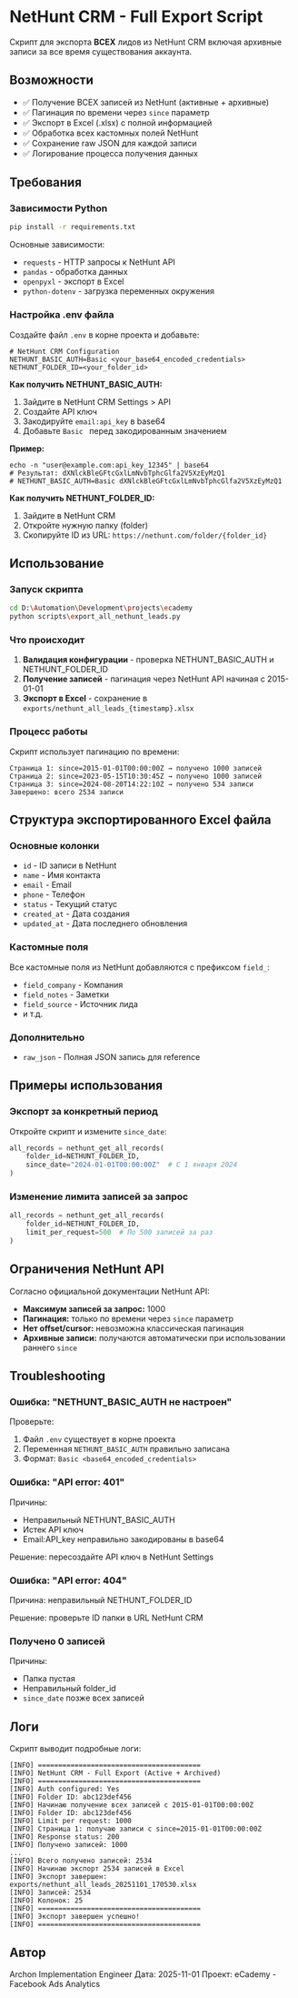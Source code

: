 # NetHunt CRM - Full Export Script

Скрипт для экспорта **ВСЕХ** лидов из NetHunt CRM включая архивные записи за все время существования аккаунта.

## Возможности

- ✅ Получение ВСЕХ записей из NetHunt (активные + архивные)
- ✅ Пагинация по времени через `since` параметр
- ✅ Экспорт в Excel (.xlsx) с полной информацией
- ✅ Обработка всех кастомных полей NetHunt
- ✅ Сохранение raw JSON для каждой записи
- ✅ Логирование процесса получения данных

## Требования

### Зависимости Python

```bash
pip install -r requirements.txt
```

Основные зависимости:
- `requests` - HTTP запросы к NetHunt API
- `pandas` - обработка данных
- `openpyxl` - экспорт в Excel
- `python-dotenv` - загрузка переменных окружения

### Настройка .env файла

Создайте файл `.env` в корне проекта и добавьте:

```env
# NetHunt CRM Configuration
NETHUNT_BASIC_AUTH=Basic <your_base64_encoded_credentials>
NETHUNT_FOLDER_ID=<your_folder_id>
```

**Как получить NETHUNT_BASIC_AUTH:**
1. Зайдите в NetHunt CRM Settings > API
2. Создайте API ключ
3. Закодируйте `email:api_key` в base64
4. Добавьте `Basic ` перед закодированным значением

**Пример:**
```
echo -n "user@example.com:api_key_12345" | base64
# Результат: dXNlckBleGFtcGxlLmNvbTphcGlfa2V5XzEyMzQ1
# NETHUNT_BASIC_AUTH=Basic dXNlckBleGFtcGxlLmNvbTphcGlfa2V5XzEyMzQ1
```

**Как получить NETHUNT_FOLDER_ID:**
1. Зайдите в NetHunt CRM
2. Откройте нужную папку (folder)
3. Скопируйте ID из URL: `https://nethunt.com/folder/{folder_id}`

## Использование

### Запуск скрипта

```bash
cd D:\Automation\Development\projects\ecademy
python scripts\export_all_nethunt_leads.py
```

### Что происходит

1. **Валидация конфигурации** - проверка NETHUNT_BASIC_AUTH и NETHUNT_FOLDER_ID
2. **Получение записей** - пагинация через NetHunt API начиная с 2015-01-01
3. **Экспорт в Excel** - сохранение в `exports/nethunt_all_leads_{timestamp}.xlsx`

### Процесс работы

Скрипт использует пагинацию по времени:

```
Страница 1: since=2015-01-01T00:00:00Z → получено 1000 записей
Страница 2: since=2023-05-15T10:30:45Z → получено 1000 записей
Страница 3: since=2024-08-20T14:22:10Z → получено 534 записи
Завершено: всего 2534 записи
```

## Структура экспортированного Excel файла

### Основные колонки

- `id` - ID записи в NetHunt
- `name` - Имя контакта
- `email` - Email
- `phone` - Телефон
- `status` - Текущий статус
- `created_at` - Дата создания
- `updated_at` - Дата последнего обновления

### Кастомные поля

Все кастомные поля из NetHunt добавляются с префиксом `field_`:
- `field_company` - Компания
- `field_notes` - Заметки
- `field_source` - Источник лида
- и т.д.

### Дополнительно

- `raw_json` - Полная JSON запись для reference

## Примеры использования

### Экспорт за конкретный период

Откройте скрипт и измените `since_date`:

```python
all_records = nethunt_get_all_records(
    folder_id=NETHUNT_FOLDER_ID,
    since_date="2024-01-01T00:00:00Z"  # С 1 января 2024
)
```

### Изменение лимита записей за запрос

```python
all_records = nethunt_get_all_records(
    folder_id=NETHUNT_FOLDER_ID,
    limit_per_request=500  # По 500 записей за раз
)
```

## Ограничения NetHunt API

Согласно официальной документации NetHunt API:

- **Максимум записей за запрос:** 1000
- **Пагинация:** только по времени через `since` параметр
- **Нет offset/cursor:** невозможна классическая пагинация
- **Архивные записи:** получаются автоматически при использовании раннего `since`

## Troubleshooting

### Ошибка: "NETHUNT_BASIC_AUTH не настроен"

Проверьте:
1. Файл `.env` существует в корне проекта
2. Переменная `NETHUNT_BASIC_AUTH` правильно записана
3. Формат: `Basic <base64_encoded_credentials>`

### Ошибка: "API error: 401"

Причины:
- Неправильный NETHUNT_BASIC_AUTH
- Истек API ключ
- Email:API_key неправильно закодированы в base64

Решение: пересоздайте API ключ в NetHunt Settings

### Ошибка: "API error: 404"

Причина: неправильный NETHUNT_FOLDER_ID

Решение: проверьте ID папки в URL NetHunt CRM

### Получено 0 записей

Причины:
- Папка пустая
- Неправильный folder_id
- `since_date` позже всех записей

## Логи

Скрипт выводит подробные логи:

```
[INFO] ========================================
[INFO] NetHunt CRM - Full Export (Active + Archived)
[INFO] ========================================
[INFO] Auth configured: Yes
[INFO] Folder ID: abc123def456
[INFO] Начинаю получение всех записей с 2015-01-01T00:00:00Z
[INFO] Folder ID: abc123def456
[INFO] Limit per request: 1000
[INFO] Страница 1: получаю записи с since=2015-01-01T00:00:00Z
[INFO] Response status: 200
[INFO] Получено записей: 1000
...
[INFO] Всего получено записей: 2534
[INFO] Начинаю экспорт 2534 записей в Excel
[INFO] Экспорт завершен: exports/nethunt_all_leads_20251101_170530.xlsx
[INFO] Записей: 2534
[INFO] Колонок: 25
[INFO] ========================================
[INFO] Экспорт завершен успешно!
[INFO] ========================================
```

## Автор

Archon Implementation Engineer
Дата: 2025-11-01
Проект: eCademy - Facebook Ads Analytics
